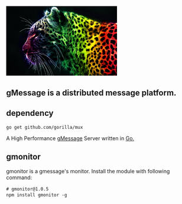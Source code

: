 ## <img src="logos/gMessage.jpg" width="300">


## gMessage is a distributed message platform.

## dependency

```
go get github.com/gorilla/mux
```
A High Performance [gMessage](https://github.com/elitecodegroovy) Server written in [Go.](http://golang.org)


## gmonitor

gmonitor is a gmessage's monitor. Install the module with following command:

```
# gmonitor@1.0.5
npm install gmonitor -g
```
